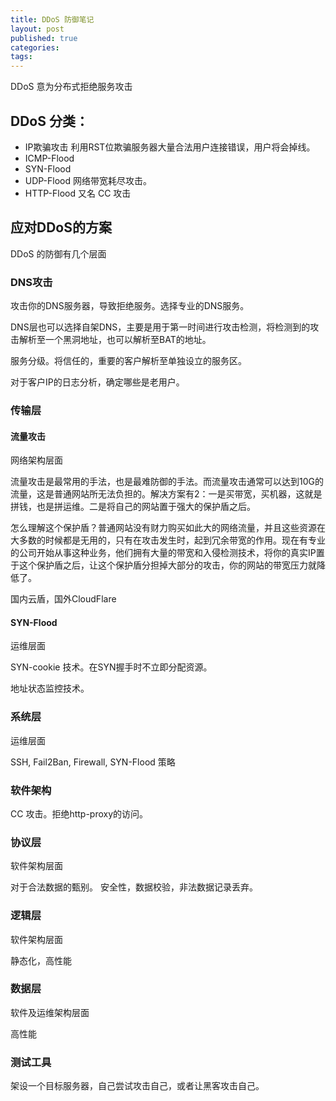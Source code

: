 ```yaml
---
title: DDoS 防御笔记
layout: post
published: true
categories: 
tags: 
---
```


DDoS 意为分布式拒绝服务攻击

## DDoS 分类：

* IP欺骗攻击 利用RST位欺骗服务器大量合法用户连接错误，用户将会掉线。
* ICMP-Flood 
* SYN-Flood
* UDP-Flood  网络带宽耗尽攻击。
* HTTP-Flood 又名 CC 攻击

## 应对DDoS的方案

DDoS 的防御有几个层面

### DNS攻击
攻击你的DNS服务器，导致拒绝服务。选择专业的DNS服务。

DNS层也可以选择自架DNS，主要是用于第一时间进行攻击检测，将检测到的攻击解析至一个黑洞地址，也可以解析至BAT的地址。

服务分级。将信任的，重要的客户解析至单独设立的服务区。

对于客户IP的日志分析，确定哪些是老用户。

### 传输层

#### 流量攻击

网络架构层面

流量攻击是最常用的手法，也是最难防御的手法。而流量攻击通常可以达到10G的流量，这是普通网站所无法负担的。解决方案有2：一是买带宽，买机器，这就是拼钱，也是拼运维。二是将自己的网站置于强大的保护盾之后。

怎么理解这个保护盾？普通网站没有财力购买如此大的网络流量，并且这些资源在大多数的时候都是无用的，只有在攻击发生时，起到冗余带宽的作用。现在有专业的公司开始从事这种业务，他们拥有大量的带宽和入侵检测技术，将你的真实IP置于这个保护盾之后，让这个保护盾分担掉大部分的攻击，你的网站的带宽压力就降低了。

国内云盾，国外CloudFlare

#### SYN-Flood

运维层面

SYN-cookie 技术。在SYN握手时不立即分配资源。

地址状态监控技术。

### 系统层

运维层面

SSH, Fail2Ban, Firewall, SYN-Flood 策略

### 软件架构

CC 攻击。拒绝http-proxy的访问。

### 协议层

软件架构层面

对于合法数据的甄别。
安全性，数据校验，非法数据记录丢弃。

### 逻辑层

软件架构层面

静态化，高性能

### 数据层

软件及运维架构层面

高性能

### 测试工具

架设一个目标服务器，自己尝试攻击自己，或者让黑客攻击自己。
